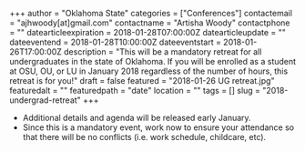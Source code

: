 +++
author = "Oklahoma State"
categories = ["Conferences"]
contactemail = "ajhwoody[at]gmail.com"
contactname = "Artisha Woody"
contactphone = ""
datearticleexpiration = 2018-01-28T07:00:00Z
datearticleupdate = ""
dateeventend = 2018-01-28T10:00:00Z
dateeventstart = 2018-01-26T17:00:00Z
description = "This will be a mandatory retreat for all undergraduates in the state of Oklahoma. If you will be enrolled as a student at OSU, OU, or LU in January 2018 regardless of the number of hours, this retreat is for you!"
draft = false
featured = "2018-01-26 UG retreat.jpg"
featuredalt = ""
featuredpath = "date"
location = ""
tags = []
slug = "2018-undergrad-retreat"
+++

* Additional details and agenda will be released early January.
* Since this is a mandatory event, work now to ensure your attendance so that there will be no conflicts (i.e. work schedule, childcare, etc).